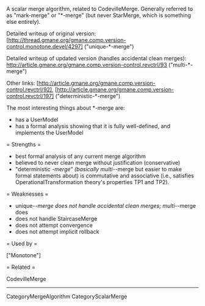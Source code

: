 A scalar merge algorithm, related to CodevilleMerge.  Generally referred to as "mark-merge" or "*-merge" (but never StarMerge, which is something else entirely).

Detailed writeup of original version: [http://thread.gmane.org/gmane.comp.version-control.monotone.devel/4297] ("unique-*-merge")

Detailed writeup of updated version (handles accidental clean merges): http://article.gmane.org/gmane.comp.version-control.revctrl/93 ("multi-*-merge")

Other links: [http://article.gmane.org/gmane.comp.version-control.revctrl/92], [http://article.gmane.org/gmane.comp.version-control.revctrl/197] ("deterministic-*-merge")

The most interesting things about *-merge are:
  * has a UserModel
  * has a formal analysis showing that it is fully well-defined, and implements the UserModel

= Strengths =

  * best formal analysis of any current merge algorithm
  * believed to never clean merge without justification (conservative)
  * "deterministic *-merge" (basically multi-*-merge but easier to make formal statements about) is commutative and associative (i.e., satisfies OperationalTransformation theory's properties TP1 and TP2).

= Weaknesses =

  * unique-*-merge does not handle accidental clean merges; multi-*-merge does
  * does not handle StaircaseMerge
  * does not attempt convergence
  * does not attempt implicit rollback

= Used by =

["Monotone"]

= Related =

CodevilleMerge

----

CategoryMergeAlgorithm CategoryScalarMerge
